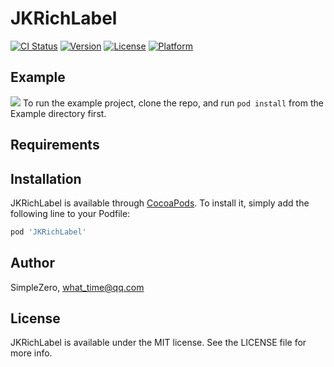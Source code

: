 # JKRichLabel

[![CI Status](http://img.shields.io/travis/SimpleZero/JKRichLabel.svg?style=flat)](https://travis-ci.org/SimpleZero/JKRichLabel)
[![Version](https://img.shields.io/cocoapods/v/JKRichLabel.svg?style=flat)](http://cocoapods.org/pods/JKRichLabel)
[![License](https://img.shields.io/cocoapods/l/JKRichLabel.svg?style=flat)](http://cocoapods.org/pods/JKRichLabel)
[![Platform](https://img.shields.io/cocoapods/p/JKRichLabel.svg?style=flat)](http://cocoapods.org/pods/JKRichLabel)

## Example

![](http://upload-images.jianshu.io/upload_images/329694-ad60df888e372a77.gif?imageMogr2/auto-orient/strip%7CimageView2/2/w/1240)
To run the example project, clone the repo, and run `pod install` from the Example directory first.

## Requirements

## Installation

JKRichLabel is available through [CocoaPods](http://cocoapods.org). To install
it, simply add the following line to your Podfile:

```ruby
pod 'JKRichLabel'
```

## Author

SimpleZero, what_time@qq.com

## License

JKRichLabel is available under the MIT license. See the LICENSE file for more info.

